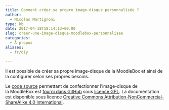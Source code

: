 ```yaml
---
title: Comment créer sa propre image-disque personnalisée ?
author:
  - Nicolas Martignoni
type: kb
date: 2017-04-18T18:14:13+00:00
slug: creer-une-image-disque-moodlebox-personnalisee
categories:
  - À propos
aliases:
  - fr/diy

---
```

Il est possible de créer sa propre image-disque de la MoodleBox et ainsi de la configurer selon ses propres besoins.

Le [code source][1] permettant de confectionner l’image-disque de la MoodleBox est [fourni dans GitHub][1] sous [licence GPL][2]. La documentation est disponible sous licence [Creative Commons Attribution-NonCommercial-ShareAlike 4.0 International][3].

 [1]: https://github.com/martignoni/moodlebox
 [2]: hhttps://www.gnu.org/licenses/gpl-3.0.fr.html
 [3]: https://creativecommons.org/licenses/by-nc-sa/4.0/
